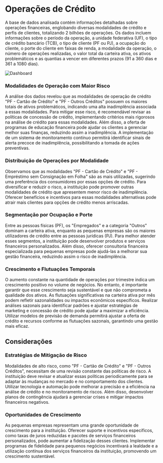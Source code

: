 # Operações de Crédito

A base de dados analisada contém informações detalhadas sobre operações financeiras, englobando diversas modalidades de crédito e perfis de clientes, totalizando 2 bilhões de operações. Os dados incluem informações sobre o período da operação, a unidade federativa (UF), o tipo de crédito bancário (TCB), o tipo de cliente (PF ou PJ), a ocupação do cliente, o porte do cliente em faixas de renda, a modalidade da operação, o número de operações realizadas, o valor total da carteira ativa, os ativos problemáticos e as quantias a vencer em diferentes prazos (91 a 360 dias e 361 a 1080 dias).

![Dashboard](https://github.com/user-attachments/assets/47a04828-d509-4c28-8aa8-bb7b18211e71)


### Modalidades de Operação com Maior Risco
A análise dos dados revelou que as modalidades de operação de crédito "PF - Cartão de Crédito" e "PF - Outros Créditos" possuem os maiores totais de ativos problemáticos, indicando uma alta inadimplência associada a essas modalidades. Para mitigar esse risco, é recomendável revisar as políticas de concessão de crédito, implementando critérios mais rigorosos na análise de crédito para essas modalidades. Além disso, a oferta de programas de educação financeira pode ajudar os clientes a gerenciar melhor suas finanças, reduzindo assim a inadimplência. A implementação de um sistema de monitoramento contínuo permitirá identificar sinais de alerta precoce de inadimplência, possibilitando a tomada de ações preventivas.

### Distribuição de Operações por Modalidade
Observamos que as modalidades "PF - Cartão de Crédito" e "PF - Empréstimo sem Consignação em Folha" são as mais utilizadas, sugerindo uma preferência dos consumidores por essas opções de crédito. Para diversificar e reduzir o risco, a instituição pode promover outras modalidades de crédito que apresentem menor risco de inadimplência. Oferecer benefícios e incentivos para essas modalidades alternativas pode atrair mais clientes para opções de crédito menos arriscadas.

### Segmentação por Ocupação e Porte
Entre as pessoas físicas (PF), os "Empregados" e a categoria "Outros" dominam a carteira ativa, enquanto as pequenas empresas são os maiores utilizadores de crédito entre as pessoas jurídicas (PJ). Para melhor atender esses segmentos, a instituição pode desenvolver produtos e serviços financeiros personalizados. Além disso, oferecer consultoria financeira especializada para pequenas empresas pode ajudá-las a melhorar sua gestão financeira, reduzindo assim o risco de inadimplência.

### Crescimento e Flutuações Temporais
O aumento constante na quantidade de operações por trimestre indica um crescimento positivo no volume de negócios. No entanto, é importante garantir que esse crescimento seja sustentável e que não comprometa a qualidade dos ativos. As flutuações significativas na carteira ativa por mês podem refletir sazonalidades ou impactos econômicos específicos. Realizar análises sazonais para identificar padrões e ajustar estratégias de marketing e concessão de crédito pode ajudar a maximizar a eficiência. Utilizar modelos de previsão de demanda permitirá ajustar a oferta de crédito e recursos conforme as flutuações sazonais, garantindo uma gestão mais eficaz.

## Considerações

### Estratégias de Mitigação de Risco
Modalidades de alto risco, como "PF - Cartão de Crédito" e "PF - Outros Créditos", necessitam de uma revisão constante das políticas de risco. A instituição deve revisar e atualizar essas políticas periodicamente para se adaptar às mudanças no mercado e no comportamento dos clientes. Utilizar tecnologia e automação pode melhorar a precisão e a eficiência na análise de crédito e no monitoramento de riscos. Além disso, desenvolver planos de contingência ajudará a gerenciar crises e mitigar impactos financeiros negativos.

### Oportunidades de Crescimento
As pequenas empresas representam uma grande oportunidade de crescimento para a instituição. Oferecer suporte e incentivos específicos, como taxas de juros reduzidas e pacotes de serviços financeiros personalizados, pode aumentar a fidelização desses clientes. Implementar programas de fidelidade para pequenos negócios incentivará a lealdade e a utilização contínua dos serviços financeiros da instituição, promovendo um crescimento sustentável.
